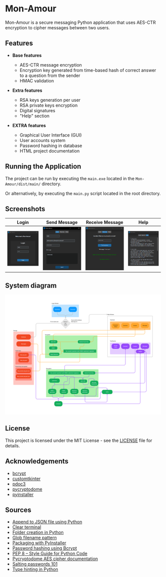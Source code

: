 # Mon-Amour

Mon-Amour is a secure messaging Python application that uses AES-CTR encryption to cipher messages between two users.


## Features

* **Base features**
  - AES-CTR message encryption 
  - Encryption key generated from time-based hash of correct answer to a question from the sender
  - HMAC validation

* **Extra features**
  - RSA keys generation per user
  - RSA private keys encryption
  - Digital signatures
  - "Help" section

* **EXTRA features**
  - Graphical User Interface (GUI)
  - User accounts system
  - Password hashing in database
  - HTML project documentation


## Running the Application

The project can be run by executing the `main.exe` located in the `Mon-Amour/dist/main/` directory.

Or alternatively, by executing the `main.py` script located in the root directory.


## Screenshots

| Login  | Send Message | Receive Message | Help | 
| ------------- | ------------- | ------------- | ------------- |
| ![Login](/images/screen-login.png)  | ![Send message](/images/screen-send.png)  | ![Receive message](/images/screen-receive.png) | ![Help](/images/screen-help.png)


## System diagram

![System diagram](/images/diagram-system.png)


## License

This project is licensed under the MIT License - see the [LICENSE](LICENSE) file for details.


## Acknowledgements

- [bcrypt](https://github.com/pyca/bcrypt)
- [customtkinter](https://github.com/TomSchimansky/CustomTkinter)
- [pdoc3](https://pdoc3.github.io/pdoc/)
- [pycryptodome](https://github.com/Legrandin/pycryptodome/)
- [pyinstaller](https://github.com/pyinstaller/pyinstaller)


## Sources

 - [Append to JSON file using Python](https://www.geeksforgeeks.org/append-to-json-file-using-python/)
 - [Clear terminal](https://www.codingninjas.com/codestudio/library/how-to-clear-a-screen-in-python)
 - [Folder creation in Python](https://stackoverflow.com/questions/1274405/how-to-create-new-folder)
 - [Glob filename pattern](https://favtutor.com/blogs/glob-python)
 - [Packaging with PyInstaller](https://github.com/TomSchimansky/CustomTkinter/wiki/Packaging#windows-pyinstaller-auto-py-to-exe)
 - [Password hashing using Bcrypt](https://www.geeksforgeeks.org/hashing-passwords-in-python-with-bcrypt/)
 - [PEP 8 – Style Guide for Python Code](https://peps.python.org/pep-0008/)
 - [Pycryptodome AES cipher documentation](https://pycryptodome.readthedocs.io/en/v3.10.4/src/cipher/aes.html)
 - [Salting passwords 101](https://stackoverflow.com/questions/3566176/salting-passwords-101)
 - [Type hinting in Python](https://docs.python.org/3/library/typing.html)